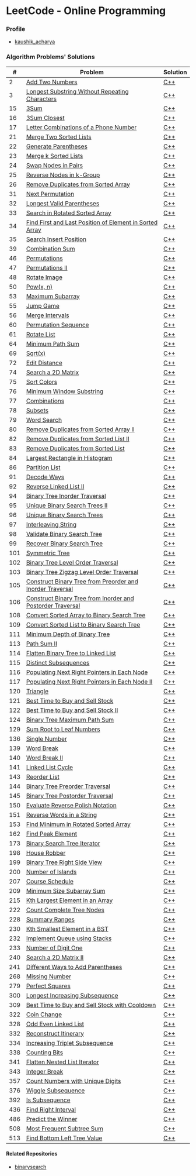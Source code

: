 LeetCode - Online Programming
=============================

### Profile

- [kaushik_acharya](https://leetcode.com/kaushik_acharya/)

### Algorithm Problems' Solutions

| # | Problem | Solution |
|---|---------|----------|
|2|[Add Two Numbers](https://leetcode.com/problems/add-two-numbers)|[C++](./src/add_two_numbers.cpp)|
|3|[Longest Substring Without Repeating Characters](https://leetcode.com/problems/longest-substring-without-repeating-characters)|[C++](./src/longest_substring_without_repeating_characters.cpp)|
|15|[3Sum](https://leetcode.com/problems/3sum)|[C++](./src/3sum.cpp)|
|16|[3Sum Closest](https://leetcode.com/problems/3sum-closest)|[C++](./src/3sum_closest.cpp)|
|17|[Letter Combinations of a Phone Number](https://leetcode.com/problems/letter-combinations-of-a-phone-number)|[C++](None)|
|21|[Merge Two Sorted Lists](https://leetcode.com/problems/merge-two-sorted-lists)|[C++](./src/merge_two_sorted_lists.cpp)|
|22|[Generate Parentheses](https://leetcode.com/problems/generate-parentheses)|[C++](./src/generate_parentheses.cpp)|
|23|[Merge k Sorted Lists](https://leetcode.com/problems/merge-k-sorted-lists)|[C++](./src/merge_k_sorted_lists.cpp)|
|24|[Swap Nodes in Pairs](https://leetcode.com/problems/swap-nodes-in-pairs)|[C++](./src/swap_nodes_in_pairs.cpp)|
|25|[Reverse Nodes in k-Group](https://leetcode.com/problems/reverse-nodes-in-k-group)|[C++](./src/reverse_nodes_in_k_group.cpp)|
|26|[Remove Duplicates from Sorted Array](https://leetcode.com/problems/remove-duplicates-from-sorted-array)|[C++](./src/remove_duplicates_from_sorted_array.cpp)|
|31|[Next Permutation](https://leetcode.com/problems/next-permutation)|[C++](./src/next_permutation.cpp)|
|32|[Longest Valid Parentheses](https://leetcode.com/problems/longest-valid-parentheses)|[C++](./src/longest_valid_parentheses.cpp)|
|33|[Search in Rotated Sorted Array](https://leetcode.com/problems/search-in-rotated-sorted-array)|[C++](./src/search_in_rotated_sorted_array.cpp)|
|34|[Find First and Last Position of Element in Sorted Array](https://leetcode.com/problems/find-first-and-last-position-of-element-in-sorted-array)|[C++](None)|
|35|[Search Insert Position](https://leetcode.com/problems/search-insert-position)|[C++](./src/search_insert_position.cpp)|
|39|[Combination Sum](https://leetcode.com/problems/combination-sum)|[C++](./src/combination_sum.cpp)|
|46|[Permutations](https://leetcode.com/problems/permutations)|[C++](./src/permutations.cpp)|
|47|[Permutations II](https://leetcode.com/problems/permutations-ii)|[C++](./src/permutations_ii.cpp)|
|48|[Rotate Image](https://leetcode.com/problems/rotate-image)|[C++](./src/rotate_image.cpp)|
|50|[Pow(x, n)](https://leetcode.com/problems/powx-n)|[C++](./src/powx_n.cpp)|
|53|[Maximum Subarray](https://leetcode.com/problems/maximum-subarray)|[C++](./src/maximum_subarray.cpp)|
|55|[Jump Game](https://leetcode.com/problems/jump-game)|[C++](./src/jump_game.cpp)|
|56|[Merge Intervals](https://leetcode.com/problems/merge-intervals)|[C++](./src/merge_intervals.cpp)|
|60|[Permutation Sequence](https://leetcode.com/problems/permutation-sequence)|[C++](./src/permutation_sequence.cpp)|
|61|[Rotate List](https://leetcode.com/problems/rotate-list)|[C++](./src/rotate_list.cpp)|
|64|[Minimum Path Sum](https://leetcode.com/problems/minimum-path-sum)|[C++](./src/minimum_path_sum.cpp)|
|69|[Sqrt(x)](https://leetcode.com/problems/sqrtx)|[C++](./src/sqrtx.cpp)|
|72|[Edit Distance](https://leetcode.com/problems/edit-distance)|[C++](./src/edit_distance.cpp)|
|74|[Search a 2D Matrix](https://leetcode.com/problems/search-a-2d-matrix)|[C++](./src/search_a_2d_matrix.cpp)|
|75|[Sort Colors](https://leetcode.com/problems/sort-colors)|[C++](./src/sort_colors.cpp)|
|76|[Minimum Window Substring](https://leetcode.com/problems/minimum-window-substring)|[C++](./src/minimum_window_substring.cpp)|
|77|[Combinations](https://leetcode.com/problems/combinations)|[C++](./src/combinations.cpp)|
|78|[Subsets](https://leetcode.com/problems/subsets)|[C++](./src/subsets.cpp)|
|79|[Word Search](https://leetcode.com/problems/word-search)|[C++](./src/word_search.cpp)|
|80|[Remove Duplicates from Sorted Array II](https://leetcode.com/problems/remove-duplicates-from-sorted-array-ii)|[C++](./src/remove_duplicates_from_sorted_array_ii.cpp)|
|82|[Remove Duplicates from Sorted List II](https://leetcode.com/problems/remove-duplicates-from-sorted-list-ii)|[C++](./src/remove_duplicates_from_sorted_list_ii.cpp)|
|83|[Remove Duplicates from Sorted List](https://leetcode.com/problems/remove-duplicates-from-sorted-list)|[C++](None)|
|84|[Largest Rectangle in Histogram](https://leetcode.com/problems/largest-rectangle-in-histogram)|[C++](./src/largest_rectangle_in_histogram.cpp)|
|86|[Partition List](https://leetcode.com/problems/partition-list)|[C++](./src/partition_list.cpp)|
|91|[Decode Ways](https://leetcode.com/problems/decode-ways)|[C++](./src/decode_ways.cpp)|
|92|[Reverse Linked List II](https://leetcode.com/problems/reverse-linked-list-ii)|[C++](./src/reverse_linked_list_ii.cpp)|
|94|[Binary Tree Inorder Traversal](https://leetcode.com/problems/binary-tree-inorder-traversal)|[C++](./src/binary_tree_inorder_traversal.cpp)|
|95|[Unique Binary Search Trees II](https://leetcode.com/problems/unique-binary-search-trees-ii)|[C++](./src/unique_binary_search_trees_ii.cpp)|
|96|[Unique Binary Search Trees](https://leetcode.com/problems/unique-binary-search-trees)|[C++](./src/unique_binary_search_trees.cpp)|
|97|[Interleaving String](https://leetcode.com/problems/interleaving-string)|[C++](./src/interleaving_string.cpp)|
|98|[Validate Binary Search Tree](https://leetcode.com/problems/validate-binary-search-tree)|[C++](./src/validate_binary_search_tree.cpp)|
|99|[Recover Binary Search Tree](https://leetcode.com/problems/recover-binary-search-tree)|[C++](./src/recover_binary_search_tree.cpp)|
|101|[Symmetric Tree](https://leetcode.com/problems/symmetric-tree)|[C++](./src/symmetric_tree.cpp)|
|102|[Binary Tree Level Order Traversal](https://leetcode.com/problems/binary-tree-level-order-traversal)|[C++](./src/binary_tree_level_order_traversal.cpp)|
|103|[Binary Tree Zigzag Level Order Traversal](https://leetcode.com/problems/binary-tree-zigzag-level-order-traversal)|[C++](./src/binary_tree_zigzag_level_order_traversal.cpp)|
|105|[Construct Binary Tree from Preorder and Inorder Traversal](https://leetcode.com/problems/construct-binary-tree-from-preorder-and-inorder-traversal)|[C++](./src/construct_binary_tree_from_preorder_and_inorder_traversal.cpp)|
|106|[Construct Binary Tree from Inorder and Postorder Traversal](https://leetcode.com/problems/construct-binary-tree-from-inorder-and-postorder-traversal)|[C++](./src/construct_binary_tree_from_inorder_and_postorder_traversal.cpp)|
|108|[Convert Sorted Array to Binary Search Tree](https://leetcode.com/problems/convert-sorted-array-to-binary-search-tree)|[C++](./src/convert_sorted_array_to_binary_search_tree.cpp)|
|109|[Convert Sorted List to Binary Search Tree](https://leetcode.com/problems/convert-sorted-list-to-binary-search-tree)|[C++](None)|
|111|[Minimum Depth of Binary Tree](https://leetcode.com/problems/minimum-depth-of-binary-tree)|[C++](./src/minimum_depth_of_binary_tree.cpp)|
|113|[Path Sum II](https://leetcode.com/problems/path-sum-ii)|[C++](./src/path_sum_ii.cpp)|
|114|[Flatten Binary Tree to Linked List](https://leetcode.com/problems/flatten-binary-tree-to-linked-list)|[C++](./src/flatten_binary_tree_to_linked_list.cpp)|
|115|[Distinct Subsequences](https://leetcode.com/problems/distinct-subsequences)|[C++](./src/distinct_subsequences.cpp)|
|116|[Populating Next Right Pointers in Each Node](https://leetcode.com/problems/populating-next-right-pointers-in-each-node)|[C++](./src/populating_next_right_pointers_in_each_node.cpp)|
|117|[Populating Next Right Pointers in Each Node II](https://leetcode.com/problems/populating-next-right-pointers-in-each-node-ii)|[C++](./src/populating_next_right_pointers_in_each_node_ii.cpp)|
|120|[Triangle](https://leetcode.com/problems/triangle)|[C++](./src/triangle.cpp)|
|121|[Best Time to Buy and Sell Stock](https://leetcode.com/problems/best-time-to-buy-and-sell-stock)|[C++](./src/best_time_to_buy_and_sell_stock.cpp)|
|122|[Best Time to Buy and Sell Stock II](https://leetcode.com/problems/best-time-to-buy-and-sell-stock-ii)|[C++](./src/best_time_to_buy_and_sell_stock_ii.cpp)|
|124|[Binary Tree Maximum Path Sum](https://leetcode.com/problems/binary-tree-maximum-path-sum)|[C++](./src/binary_tree_maximum_path_sum.cpp)|
|129|[Sum Root to Leaf Numbers](https://leetcode.com/problems/sum-root-to-leaf-numbers)|[C++](./src/sum_root_to_leaf_numbers.cpp)|
|136|[Single Number](https://leetcode.com/problems/single-number)|[C++](./src/single_number.cpp)|
|139|[Word Break](https://leetcode.com/problems/word-break)|[C++](./src/word_break.cpp)|
|140|[Word Break II](https://leetcode.com/problems/word-break-ii)|[C++](./src/word_break_ii.cpp)|
|141|[Linked List Cycle](https://leetcode.com/problems/linked-list-cycle)|[C++](./src/linked_list_cycle.cpp)|
|143|[Reorder List](https://leetcode.com/problems/reorder-list)|[C++](./src/reorder_list.cpp)|
|144|[Binary Tree Preorder Traversal](https://leetcode.com/problems/binary-tree-preorder-traversal)|[C++](./src/binary_tree_preorder_traversal.cpp)|
|145|[Binary Tree Postorder Traversal](https://leetcode.com/problems/binary-tree-postorder-traversal)|[C++](None)|
|150|[Evaluate Reverse Polish Notation](https://leetcode.com/problems/evaluate-reverse-polish-notation)|[C++](./src/evaluate_reverse_polish_notation.cpp)|
|151|[Reverse Words in a String](https://leetcode.com/problems/reverse-words-in-a-string)|[C++](./src/reverse_words_in_a_string.cpp)|
|153|[Find Minimum in Rotated Sorted Array](https://leetcode.com/problems/find-minimum-in-rotated-sorted-array)|[C++](./src/find_minimum_in_rotated_sorted_array.cpp)|
|162|[Find Peak Element](https://leetcode.com/problems/find-peak-element)|[C++](./src/find_peak_element.cpp)|
|173|[Binary Search Tree Iterator](https://leetcode.com/problems/binary-search-tree-iterator)|[C++](./src/binary_search_tree_iterator.cpp)|
|198|[House Robber](https://leetcode.com/problems/house-robber)|[C++](./src/house_robber.cpp)|
|199|[Binary Tree Right Side View](https://leetcode.com/problems/binary-tree-right-side-view)|[C++](./src/binary_tree_right_side_view.cpp)|
|200|[Number of Islands](https://leetcode.com/problems/number-of-islands)|[C++](./src/number_of_islands.cpp)|
|207|[Course Schedule](https://leetcode.com/problems/course-schedule)|[C++](./src/course_schedule.cpp)|
|209|[Minimum Size Subarray Sum](https://leetcode.com/problems/minimum-size-subarray-sum)|[C++](./src/minimum_size_subarray_sum.cpp)|
|215|[Kth Largest Element in an Array](https://leetcode.com/problems/kth-largest-element-in-an-array)|[C++](None)|
|222|[Count Complete Tree Nodes](https://leetcode.com/problems/count-complete-tree-nodes)|[C++](./src/count_complete_tree_nodes.cpp)|
|228|[Summary Ranges](https://leetcode.com/problems/summary-ranges)|[C++](./src/summary_ranges.cpp)|
|230|[Kth Smallest Element in a BST](https://leetcode.com/problems/kth-smallest-element-in-a-bst)|[C++](None)|
|232|[Implement Queue using Stacks](https://leetcode.com/problems/implement-queue-using-stacks)|[C++](./src/implement_queue_using_stacks.cpp)|
|233|[Number of Digit One](https://leetcode.com/problems/number-of-digit-one)|[C++](./src/number_of_digit_one.cpp)|
|240|[Search a 2D Matrix II](https://leetcode.com/problems/search-a-2d-matrix-ii)|[C++](./src/search_a_2d_matrix_ii.cpp)|
|241|[Different Ways to Add Parentheses](https://leetcode.com/problems/different-ways-to-add-parentheses)|[C++](./src/different_ways_to_add_parentheses.cpp)|
|268|[Missing Number](https://leetcode.com/problems/missing-number)|[C++](./src/missing_number.cpp)|
|279|[Perfect Squares](https://leetcode.com/problems/perfect-squares)|[C++](./src/perfect_squares.cpp)|
|300|[Longest Increasing Subsequence](https://leetcode.com/problems/longest-increasing-subsequence)|[C++](./src/longest_increasing_subsequence.cpp)|
|309|[Best Time to Buy and Sell Stock with Cooldown](https://leetcode.com/problems/best-time-to-buy-and-sell-stock-with-cooldown)|[C++](./src/best_time_to_buy_and_sell_stock_with_cooldown.cpp)|
|322|[Coin Change](https://leetcode.com/problems/coin-change)|[C++](./src/coin_change.cpp)|
|328|[Odd Even Linked List](https://leetcode.com/problems/odd-even-linked-list)|[C++](./src/odd_even_linked_list.cpp)|
|332|[Reconstruct Itinerary](https://leetcode.com/problems/reconstruct-itinerary)|[C++](./src/reconstruct_itinerary.cpp)|
|334|[Increasing Triplet Subsequence](https://leetcode.com/problems/increasing-triplet-subsequence)|[C++](./src/increasing_triplet_subsequence.cpp)|
|338|[Counting Bits](https://leetcode.com/problems/counting-bits)|[C++](./src/counting_bits.cpp)|
|341|[Flatten Nested List Iterator](https://leetcode.com/problems/flatten-nested-list-iterator)|[C++](./src/flatten_nested_list_iterator.cpp)|
|343|[Integer Break](https://leetcode.com/problems/integer-break)|[C++](./src/integer_break.cpp)|
|357|[Count Numbers with Unique Digits](https://leetcode.com/problems/count-numbers-with-unique-digits)|[C++](./src/count_numbers_with_unique_digits.cpp)|
|376|[Wiggle Subsequence](https://leetcode.com/problems/wiggle-subsequence)|[C++](./src/wiggle_subsequence.cpp)|
|392|[Is Subsequence](https://leetcode.com/problems/is-subsequence)|[C++](./src/is_subsequence.cpp)|
|436|[Find Right Interval](https://leetcode.com/problems/find-right-interval)|[C++](./src/find_right_interval.cpp)|
|486|[Predict the Winner](https://leetcode.com/problems/predict-the-winner)|[C++](./src/predict_the_winner.cpp)|
|508|[Most Frequent Subtree Sum](https://leetcode.com/problems/most-frequent-subtree-sum)|[C++](./src/most_frequent_subtree_sum.cpp)|
|513|[Find Bottom Left Tree Value](https://leetcode.com/problems/find-bottom-left-tree-value)|[C++](./src/find_bottom_left_tree_value.cpp)|

#### Related Repositories
- [binarysearch](https://github.com/kaushikacharya/binarysearch)
